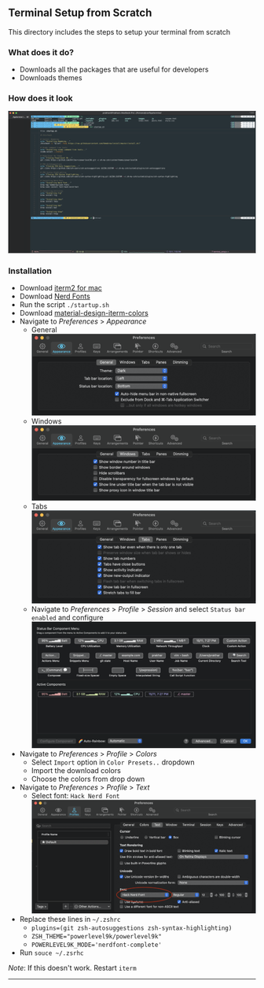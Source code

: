 ## Terminal Setup from Scratch

This directory includes the steps to setup your terminal from scratch

### What does it do?

* Downloads all the packages that are useful for developers
* Downloads themes

### How does it look

![terminal](images/terminal.png)

### Installation

* Download [iterm2 for mac](https://www.iterm2.com/downloads.html)
* Download [Nerd Fonts](https://github.com/ryanoasis/nerd-fonts)
* Run the script `./startup.sh`
* Download [material-design-iterm-colors](https://github.com/MartinSeeler/iterm2-material-design#how-to-use-it)
* Navigate to _Preferences_ > _Appearance_
	* General
	![general](images/general.png)
	* Windows
	![windows](images/windows.png)
	* Tabs
	![tabs](images/tabs.png)
	* Navigate to _Preferences_ > _Profile_ > _Session_ and select `Status bar enabled` and configure
	![status_bar](images/status_bar.png)
* Navigate to _Preferences_ > _Profile_ > _Colors_
  * Select `Import` option in `Color Presets..` dropdown
  * Import the download colors
  * Choose the colors from drop down
* Navigate to _Preferences_ > _Profile_ > _Text_
  * Select font: `Hack Nerd Font`
  ![font](images/font.png)
* Replace these lines in `~/.zshrc`
  * `plugins=(git zsh-autosuggestions zsh-syntax-highlighting)`
  * `ZSH_THEME="powerlevel9k/powerlevel9k"`
  * `POWERLEVEL9K_MODE='nerdfont-complete'`
* Run `souce ~/.zsrhc`

_Note_: If this doesn't work. Restart `iterm`
***
